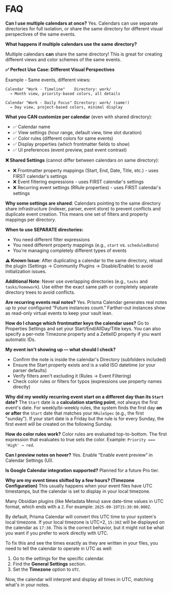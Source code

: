 # FAQ

**Can I use multiple calendars at once?**
Yes. Calendars can use separate directories for full isolation, or share the same directory for different visual perspectives of the same events.

**What happens if multiple calendars use the same directory?**

Multiple calendars **can** share the same directory! This is great for creating different views and color schemes of the same events.

**✅ Perfect Use Case: Different Visual Perspectives**

Example - Same events, different views:
```
Calendar "Work - Timeline"    Directory: work/
  → Month view, priority-based colors, all details

Calendar "Work - Daily Focus" Directory: work/ (same!)
  → Day view, project-based colors, minimal display
```

**What you CAN customize per calendar** (even with shared directory):
- ✅ Calendar name
- ✅ View settings (hour range, default view, time slot duration)
- ✅ Color rules (different colors for same events)
- ✅ Display properties (which frontmatter fields to show)
- ✅ UI preferences (event preview, past event contrast)

**❌ Shared Settings** (cannot differ between calendars on same directory):
- ❌ Frontmatter property mappings (Start, End, Date, Title, etc.) - uses FIRST calendar's settings
- ❌ Event filtering expressions - uses FIRST calendar's settings
- ❌ Recurring event settings (RRule properties) - uses FIRST calendar's settings

**Why some settings are shared**: Calendars pointing to the same directory share infrastructure (indexer, parser, event store) to prevent conflicts and duplicate event creation. This means one set of filters and property mappings per directory.

**When to use SEPARATE directories:**
- You need different filter expressions
- You need different property mappings (e.g., `start` vs. `scheduledDate`)
- You're managing completely different types of events

**⚠️ Known Issue**: After duplicating a calendar to the same directory, reload the plugin (Settings → Community Plugins → Disable/Enable) to avoid initialization issues.

**Additional Note**: Never use overlapping directories (e.g., `tasks` and `tasks/homework`). Use either the exact same path or completely separate directory trees to avoid conflicts.

**Are recurring events real notes?**
Yes. Prisma Calendar generates real notes up to your configured “Future instances count.” Farther-out instances show as read-only virtual events to keep your vault lean.

**How do I change which frontmatter keys the calendar uses?**
Go to Properties Settings and set your Start/End/AllDay/Title keys. You can also specify a per-note Timezone property and a ZettelID property if you want automatic IDs.

**My event isn't showing up — what should I check?**
- Confirm the note is inside the calendar's Directory (subfolders included)
- Ensure the Start property exists and is a valid ISO datetime (or your parser defaults)
- Verify filters aren't excluding it (Rules → Event Filtering)
- Check color rules or filters for typos (expressions use property names directly)

**Why did my weekly recurring event start on a different day than its `Start` date?**
The `Start` date is a **calculation starting point**, not always the first event's date. For weekly/bi-weekly rules, the system finds the first day **on or after** the `Start` date that matches your `RRuleSpec` (e.g., the first "sunday"). If your start date is a Friday but the rule is for every Sunday, the first event will be created on the following Sunday.

**How do color rules work?**
Color rules are evaluated top-to-bottom. The first expression that evaluates to true sets the color. Example: `Priority === 'High' → red`.

**Can I preview notes on hover?**
Yes. Enable “Enable event preview” in Calendar Settings (UI).

**Is Google Calendar integration supported?**
Planned for a future Pro tier.

**Why are my event times shifted by a few hours? (Timezone Configuration)**
This usually happens when your event files have UTC timestamps, but the calendar is set to display in your local timezone.

Many Obsidian plugins (like Metadata Menu) save date-time values in UTC format, which ends with a `Z`. For example: `2025-09-19T15:30:00.000Z`.

By default, Prisma Calendar will convert this UTC time to your system's local timezone. If your local timezone is UTC+2, `15:30Z` will be displayed on the calendar as `17:30`. This is the correct behavior, but it might not be what you want if you prefer to work directly with UTC.

To fix this and see the times exactly as they are written in your files, you need to tell the calendar to operate in UTC as well:
1. Go to the settings for the specific calendar.
2. Find the **General Settings** section.
3. Set the **Timezone** option to `UTC`.

Now, the calendar will interpret and display all times in UTC, matching what's in your notes.
